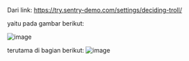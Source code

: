 Dari link: https://try.sentry-demo.com/settings/deciding-troll/

yaitu pada gambar berikut:

![image](https://github.com/platform365/platform365.github.io/assets/138092846/a6ea811d-b336-4355-8469-b4eb710670fb)

terutama di bagian berikut:
![image](https://github.com/platform365/platform365.github.io/assets/138092846/f6d24766-3905-48e3-88cd-6c74d44301e6)
